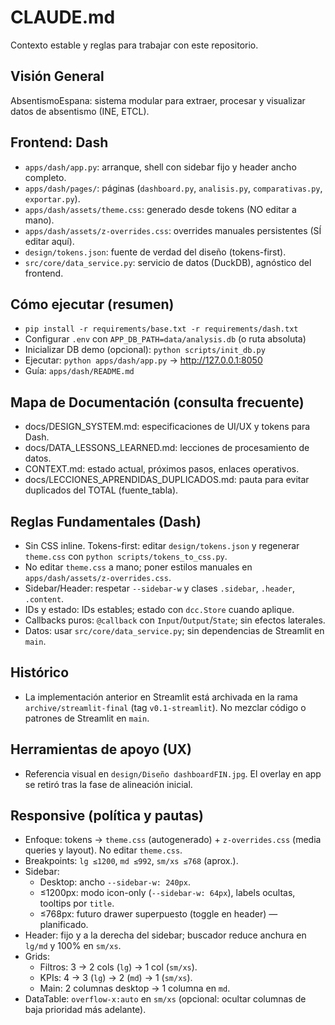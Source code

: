 # CLAUDE.md

Contexto estable y reglas para trabajar con este repositorio.

## Visión General
AbsentismoEspana: sistema modular para extraer, procesar y visualizar datos de absentismo (INE, ETCL).

## Frontend: Dash
- `apps/dash/app.py`: arranque, shell con sidebar fijo y header ancho completo.
- `apps/dash/pages/`: páginas (`dashboard.py`, `analisis.py`, `comparativas.py`, `exportar.py`).
- `apps/dash/assets/theme.css`: generado desde tokens (NO editar a mano).
- `apps/dash/assets/z-overrides.css`: overrides manuales persistentes (SÍ editar aquí).
- `design/tokens.json`: fuente de verdad del diseño (tokens-first).
- `src/core/data_service.py`: servicio de datos (DuckDB), agnóstico del frontend.

## Cómo ejecutar (resumen)
- `pip install -r requirements/base.txt -r requirements/dash.txt`
- Configurar `.env` con `APP_DB_PATH=data/analysis.db` (o ruta absoluta)
- Inicializar DB demo (opcional): `python scripts/init_db.py`
- Ejecutar: `python apps/dash/app.py`  → http://127.0.0.1:8050
- Guía: `apps/dash/README.md`

## Mapa de Documentación (consulta frecuente)
- docs/DESIGN_SYSTEM.md: especificaciones de UI/UX y tokens para Dash.
- docs/DATA_LESSONS_LEARNED.md: lecciones de procesamiento de datos.
- CONTEXT.md: estado actual, próximos pasos, enlaces operativos.
- docs/LECCIONES_APRENDIDAS_DUPLICADOS.md: pauta para evitar duplicados del TOTAL (fuente_tabla).

## Reglas Fundamentales (Dash)
- Sin CSS inline. Tokens-first: editar `design/tokens.json` y regenerar `theme.css` con `python scripts/tokens_to_css.py`.
- No editar `theme.css` a mano; poner estilos manuales en `apps/dash/assets/z-overrides.css`.
- Sidebar/Header: respetar `--sidebar-w` y clases `.sidebar`, `.header`, `.content`.
- IDs y estado: IDs estables; estado con `dcc.Store` cuando aplique.
- Callbacks puros: `@callback` con `Input`/`Output`/`State`; sin efectos laterales.
- Datos: usar `src/core/data_service.py`; sin dependencias de Streamlit en `main`.

## Histórico
- La implementación anterior en Streamlit está archivada en la rama `archive/streamlit-final` (tag `v0.1-streamlit`). No mezclar código o patrones de Streamlit en `main`.

## Herramientas de apoyo (UX)
- Referencia visual en `design/Diseño dashboardFIN.jpg`. El overlay en app se retiró tras la fase de alineación inicial.

## Responsive (política y pautas)
- Enfoque: tokens → `theme.css` (autogenerado) + `z-overrides.css` (media queries y layout). No editar `theme.css`.
- Breakpoints: `lg ≤1200`, `md ≤992`, `sm/xs ≤768` (aprox.).
- Sidebar:
  - Desktop: ancho `--sidebar-w: 240px`.
  - ≤1200px: modo icon-only (`--sidebar-w: 64px`), labels ocultas, tooltips por `title`.
  - ≤768px: futuro drawer superpuesto (toggle en header) — planificado.
- Header: fijo y a la derecha del sidebar; buscador reduce anchura en `lg/md` y 100% en `sm/xs`.
- Grids:
  - Filtros: 3 → 2 cols (`lg`) → 1 col (`sm/xs`).
  - KPIs: 4 → 3 (`lg`) → 2 (`md`) → 1 (`sm/xs`).
  - Main: 2 columnas desktop → 1 columna en `md`.
- DataTable: `overflow-x:auto` en `sm/xs` (opcional: ocultar columnas de baja prioridad más adelante).
